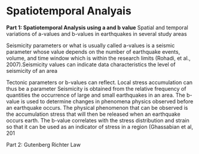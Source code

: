 # Spatiotemporal Analyais

<b>Part 1: Spatiotemporal Analysis using a and b value</b>
Spatial and temporal variations of a-values and b-values in earthquakes in several study areas

Seismicity parameters or what is usually called a-values is a seismic parameter whose value depends on the number of earthquake events, volume, and time window which is within the research limits (Rohadi, et al., 2007).Seismicity values can indicate data characteristics the level of seismicity of an area

Tectonic parameters or b-values can reflect. Local stress accumulation can thus be a parameter Seismicity is obtained from the relative frequency of quantities the occurrence of large and small earthquakes in an area. The b-value is used to determine changes in phenomena
physics observed before an earthquake occurs. The physical phenomenon that can be observed is the accumulation stress that will then be released when an earthquake occurs earth. The b-value correlates with the stress distribution
and strain so that it can be used as an indicator of stress in a region (Ghassabian et al, 201


Part 2: Gutenberg Richter Law